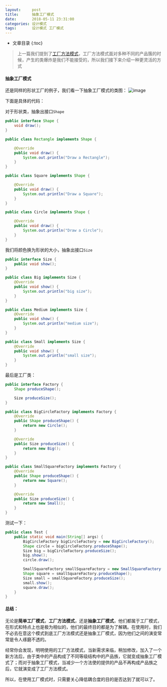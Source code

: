 ```yaml
---
layout:     post
title:      抽象工厂模式
date:       2018-05-11 23:31:00
categories: 设计模式
tags:       设计模式 工厂模式
---
```


* 文章目录
{:toc}

> 上一篇我们提到了[工厂方法模式](https://yaokuan.github.io/2018/05/11/Factory-Function-Pattern/)，工厂方法模式面对多种不同的产品簇的时候，产生的类爆炸是我们不能接受的，所以我们接下来介绍一种更灵活的方式



#### 抽象工厂模式
还是同样的形状工厂的例子，我们看一下抽象工厂模式的类图：
![image](http://oc26wuqdw.bkt.clouddn.com/2018/5/factoryPattern/abstract-factory-pattern.png)

下面是具体的代码：

对于形状类，抽象出接口`Shape`
```java
public interface Shape {
    void draw();
}

public class Rectangle implements Shape {

    @Override
    public void draw() {
        System.out.println("Draw a Rectangle");
    }
}

public class Square implements Shape {

    @Override
    public void draw() {
        System.out.println("Draw a Square");
    }
}

public class Circle implements Shape {

    @Override
    public void draw() {
        System.out.println("Draw a Circle");
    }
}
```

我们将颜色换为形状的大小，抽象出接口`Size`

```java
public interface Size {
    public void show();
}

public class Big implements Size {
    @Override
    public void show() {
        System.out.println("big size");
    }
}

public class Medium implements Size {
    @Override
    public void show() {
        System.out.println("medium size");
    }
}

public class Small implements Size {
    @Override
    public void show() {
        System.out.println("small size");
    }
}
```

最后是工厂类：

```java
public interface Factory {
    Shape produceShape();

    Size produceSize();
}

public class BigCircleFactory implements Factory {
    @Override
    public Shape produceShape() {
        return new Circle();
    }

    @Override
    public Size produceSize() {
        return new Big();
    }
}

public class SmallSquareFactory implements Factory {
    @Override
    public Shape produceShape() {
        return new Square();
    }

    @Override
    public Size produceSize() {
        return new Small();
    }
}
```

测试一下：

```java
public class Test {
    public static void main(String[] args) {
        BigCircleFactory bigCircleFactory = new BigCircleFactory();
        Shape circle = bigCircleFactory.produceShape();
        Size big = bigCircleFactory.produceSize();
        big.show();
        circle.draw();

        SmallSquareFactory smallSquareFactory = new SmallSquareFactory();
        Shape square = smallSquareFactory.produceShape();
        Size small = smallSquareFactory.produceSize();
        small.show();
        square.draw();
    }
}
```

#### 总结：
无论是**简单工厂模式**，**工厂方法模式**，还是**抽象工厂模式**，他们都属于工厂模式，在形式和特点上也是极为相似的，他们的最终目的都是为了解耦。在使用时，我们不必去在意这个模式到底工厂方法模式还是抽象工厂模式，因为他们之间的演变常常是令人琢磨不透的。

经常你会发现，明明使用的工厂方法模式，当新需求来临，稍加修改，加入了一个新方法后，由于类中的产品构成了不同等级结构中的产品族，它就变成抽象工厂模式了；而对于抽象工厂模式，当减少一个方法使的提供的产品不再构成产品族之后，它就演变成了工厂方法模式。

所以，在使用工厂模式时，只需要关心降低耦合度的目的是否达到了就可以了。


